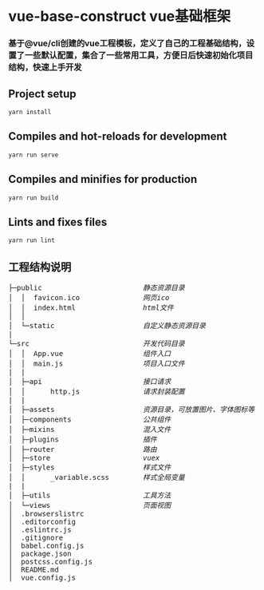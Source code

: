 # vue-base-construct vue基础框架

### 基于@vue/cli创建的vue工程模板，定义了自己的工程基础结构，设置了一些默认配置，集合了一些常用工具，方便日后快速初始化项目结构，快速上手开发

## Project setup
```
yarn install
```

## Compiles and hot-reloads for development
```
yarn run serve
```

## Compiles and minifies for production
```
yarn run build
```

## Lints and fixes files
```
yarn run lint
```

## 工程结构说明
<pre>
├─public                        <i>静态资源目录</i>
│  │  favicon.ico               <i>网页ico</i>
│  │  index.html                <i>html文件</i>
│  │  
│  └─static                     <i>自定义静态资源目录</i>
|
└─src                           <i>开发代码目录</i>
│  │  App.vue                   <i>组件入口</i>
│  │  main.js                   <i>项目入口文件</i>
|  |
│  ├─api                        <i>接口请求</i>
│  │      http.js               <i>请求封装配置</i>
|  |
│  ├─assets                     <i>资源目录，可放置图片、字体图标等</i>
│  ├─components                 <i>公共组件</i>
│  ├─mixins                     <i>混入文件</i>
│  ├─plugins                    <i>插件</i>
│  ├─router                     <i>路由</i>
│  ├─store                      <i>vuex</i>
│  ├─styles                     <i>样式文件</i>
│  │      _variable.scss        <i>样式全局变量</i>
|  |
│  ├─utils                      <i>工具方法</i>
│  └─views                      <i>页面视图</i>
│  .browserslistrc
│  .editorconfig
│  .eslintrc.js
│  .gitignore
│  babel.config.js
│  package.json
│  postcss.config.js
│  README.md
│  vue.config.js
</pre>